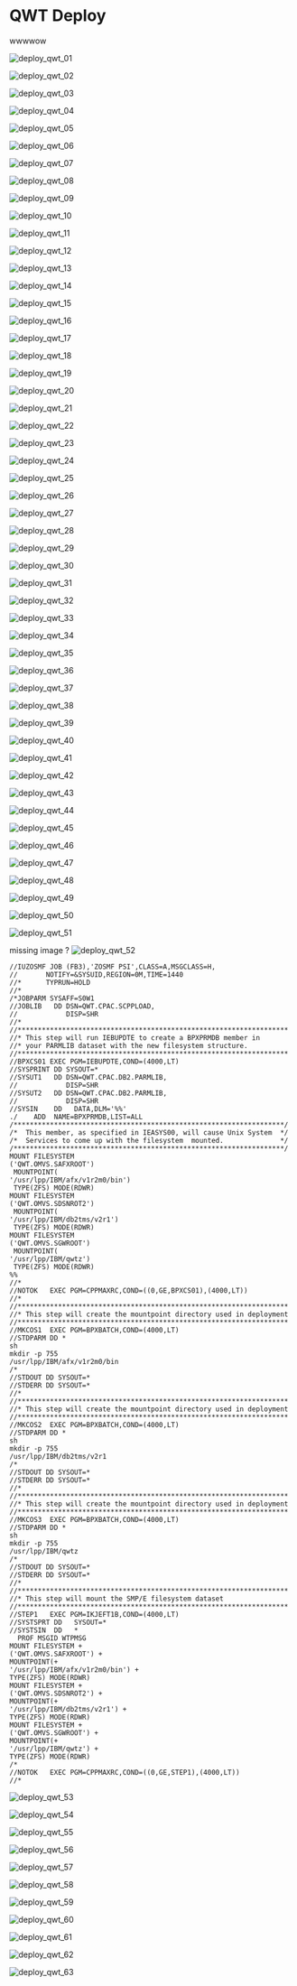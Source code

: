 # QWT Deploy

wwwwow


![deploy_qwt_01](/images/deploy_qwt_01.jpg)

![deploy_qwt_02](/images/deploy_qwt_02.jpg)

![deploy_qwt_03](/images/deploy_qwt_03.jpg)

![deploy_qwt_04](/images/deploy_qwt_04.jpg)

![deploy_qwt_05](/images/deploy_qwt_05.jpg)

![deploy_qwt_06](/images/deploy_qwt_06.jpg)

![deploy_qwt_07](/images/deploy_qwt_07.jpg)

![deploy_qwt_08](/images/deploy_qwt_08.jpg)

![deploy_qwt_09](/images/deploy_qwt_09.jpg)

![deploy_qwt_10](/images/deploy_qwt_10.jpg)

![deploy_qwt_11](/images/deploy_qwt_11.jpg)

![deploy_qwt_12](/images/deploy_qwt_12.jpg)

![deploy_qwt_13](/images/deploy_qwt_13.jpg)

![deploy_qwt_14](/images/deploy_qwt_14.jpg)

![deploy_qwt_15](/images/deploy_qwt_15.jpg)

![deploy_qwt_16](/images/deploy_qwt_16.jpg)

![deploy_qwt_17](/images/deploy_qwt_17.jpg)

![deploy_qwt_18](/images/deploy_qwt_18.jpg)

![deploy_qwt_19](/images/deploy_qwt_19.jpg)


![deploy_qwt_20](/images/deploy_qwt_20.jpg)

![deploy_qwt_21](/images/deploy_qwt_21.jpg)

![deploy_qwt_22](/images/deploy_qwt_22.jpg)

![deploy_qwt_23](/images/deploy_qwt_23.jpg)

![deploy_qwt_24](/images/deploy_qwt_24.jpg)

![deploy_qwt_25](/images/deploy_qwt_25.jpg)

![deploy_qwt_26](/images/deploy_qwt_26.jpg)

![deploy_qwt_27](/images/deploy_qwt_27.jpg)

![deploy_qwt_28](/images/deploy_qwt_28.jpg)

![deploy_qwt_29](/images/deploy_qwt_29.jpg)


![deploy_qwt_30](/images/deploy_qwt_30.jpg)

![deploy_qwt_31](/images/deploy_qwt_31.jpg)

![deploy_qwt_32](/images/deploy_qwt_32.jpg)

![deploy_qwt_33](/images/deploy_qwt_33.jpg)

![deploy_qwt_34](/images/deploy_qwt_34.jpg)

![deploy_qwt_35](/images/deploy_qwt_35.jpg)

![deploy_qwt_36](/images/deploy_qwt_36.jpg)

![deploy_qwt_37](/images/deploy_qwt_37.jpg)

![deploy_qwt_38](/images/deploy_qwt_38.jpg)

![deploy_qwt_39](/images/deploy_qwt_39.jpg)


![deploy_qwt_40](/images/deploy_qwt_40.jpg)

![deploy_qwt_41](/images/deploy_qwt_41.jpg)

![deploy_qwt_42](/images/deploy_qwt_42.jpg)

![deploy_qwt_43](/images/deploy_qwt_43.jpg)

![deploy_qwt_44](/images/deploy_qwt_44.jpg)

![deploy_qwt_45](/images/deploy_qwt_45.jpg)

![deploy_qwt_46](/images/deploy_qwt_46.jpg)

![deploy_qwt_47](/images/deploy_qwt_47.jpg)

![deploy_qwt_48](/images/deploy_qwt_48.jpg)

![deploy_qwt_49](/images/deploy_qwt_49.jpg)


![deploy_qwt_50](/images/deploy_qwt_50.jpg)

![deploy_qwt_51](/images/deploy_qwt_51.jpg)

missing image ?
![deploy_qwt_52](/images/deploy_qwt_52.jpg)

```
//IUZOSMF JOB (FB3),'ZOSMF PSI',CLASS=A,MSGCLASS=H,
//       NOTIFY=&SYSUID,REGION=0M,TIME=1440
//*      TYPRUN=HOLD
//*
/*JOBPARM SYSAFF=S0W1
//JOBLIB   DD DSN=QWT.CPAC.SCPPLOAD,
//            DISP=SHR
//*
//*******************************************************************
//* This step will run IEBUPDTE to create a BPXPRMDB member in
//* your PARMLIB dataset with the new filesystem structure.
//*******************************************************************
//BPXCS01 EXEC PGM=IEBUPDTE,COND=(4000,LT)
//SYSPRINT DD SYSOUT=*
//SYSUT1   DD DSN=QWT.CPAC.DB2.PARMLIB,
//            DISP=SHR
//SYSUT2   DD DSN=QWT.CPAC.DB2.PARMLIB,
//            DISP=SHR
//SYSIN    DD   DATA,DLM='%%'
./    ADD  NAME=BPXPRMDB,LIST=ALL
/*******************************************************************/
/*  This member, as specified in IEASYS00, will cause Unix System  */
/*  Services to come up with the filesystem  mounted.              */
/*******************************************************************/
MOUNT FILESYSTEM
('QWT.OMVS.SAFXROOT')
 MOUNTPOINT(
'/usr/lpp/IBM/afx/v1r2m0/bin')
 TYPE(ZFS) MODE(RDWR)
MOUNT FILESYSTEM
('QWT.OMVS.SDSNROT2')
 MOUNTPOINT(
'/usr/lpp/IBM/db2tms/v2r1')
 TYPE(ZFS) MODE(RDWR)
MOUNT FILESYSTEM
('QWT.OMVS.SGWROOT')
 MOUNTPOINT(
'/usr/lpp/IBM/qwtz')
 TYPE(ZFS) MODE(RDWR)
%%
//*
//NOTOK   EXEC PGM=CPPMAXRC,COND=((0,GE,BPXCS01),(4000,LT))
//*
//*******************************************************************
//* This step will create the mountpoint directory used in deployment
//*******************************************************************
//MKCOS1  EXEC PGM=BPXBATCH,COND=(4000,LT)
//STDPARM DD *
sh
mkdir -p 755
/usr/lpp/IBM/afx/v1r2m0/bin
/*
//STDOUT DD SYSOUT=*
//STDERR DD SYSOUT=*
//*
//*******************************************************************
//* This step will create the mountpoint directory used in deployment
//*******************************************************************
//MKCOS2  EXEC PGM=BPXBATCH,COND=(4000,LT)
//STDPARM DD *
sh
mkdir -p 755
/usr/lpp/IBM/db2tms/v2r1
/*
//STDOUT DD SYSOUT=*
//STDERR DD SYSOUT=*
//*
//*******************************************************************
//* This step will create the mountpoint directory used in deployment
//*******************************************************************
//MKCOS3  EXEC PGM=BPXBATCH,COND=(4000,LT)
//STDPARM DD *
sh
mkdir -p 755
/usr/lpp/IBM/qwtz
/*
//STDOUT DD SYSOUT=*
//STDERR DD SYSOUT=*
//*
//*******************************************************************
//* This step will mount the SMP/E filesystem dataset
//*******************************************************************
//STEP1   EXEC PGM=IKJEFT1B,COND=(4000,LT)
//SYSTSPRT DD   SYSOUT=*
//SYSTSIN  DD   *
  PROF MSGID WTPMSG
MOUNT FILESYSTEM +
('QWT.OMVS.SAFXROOT') +
MOUNTPOINT(+
'/usr/lpp/IBM/afx/v1r2m0/bin') +
TYPE(ZFS) MODE(RDWR)
MOUNT FILESYSTEM +
('QWT.OMVS.SDSNROT2') +
MOUNTPOINT(+
'/usr/lpp/IBM/db2tms/v2r1') +
TYPE(ZFS) MODE(RDWR)
MOUNT FILESYSTEM +
('QWT.OMVS.SGWROOT') +
MOUNTPOINT(+
'/usr/lpp/IBM/qwtz') +
TYPE(ZFS) MODE(RDWR)
/*
//NOTOK   EXEC PGM=CPPMAXRC,COND=((0,GE,STEP1),(4000,LT))
//*

```


![deploy_qwt_53](/images/deploy_qwt_53.jpg)

![deploy_qwt_54](/images/deploy_qwt_54.jpg)

![deploy_qwt_55](/images/deploy_qwt_55.jpg)

![deploy_qwt_56](/images/deploy_qwt_56.jpg)

![deploy_qwt_57](/images/deploy_qwt_57.jpg)

![deploy_qwt_58](/images/deploy_qwt_58.jpg)

![deploy_qwt_59](/images/deploy_qwt_59.jpg)



![deploy_qwt_60](/images/deploy_qwt_60.jpg)

![deploy_qwt_61](/images/deploy_qwt_61.jpg)

![deploy_qwt_62](/images/deploy_qwt_62.jpg)

![deploy_qwt_63](/images/deploy_qwt_63.jpg)


